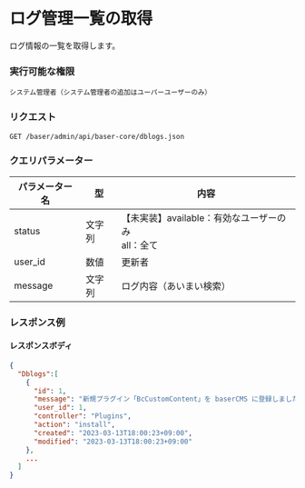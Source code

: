 # ログ管理一覧の取得

ログ情報の一覧を取得します。

### 実行可能な権限
```
システム管理者（システム管理者の追加はユーパーユーザーのみ）
```

### リクエスト
```
GET /baser/admin/api/baser-core/dblogs.json
``` 

### クエリパラメーター

| パラメーター名           | 型 | 内容                                 |
|-------------------| --- |------------------------------------|
| status            | 文字列 | 【未実装】available：有効なユーザーのみ<br>all：全て |
| user_id             | 数値 | 更新者                                |
| message   | 文字列 | ログ内容（あいまい検索）                       |

### レスポンス例
#### レスポンスボディ
```json
{
  "Dblogs":[
    {
      "id": 1,
      "message": "新規プラグイン「BcCustomContent」を baserCMS に登録しました。",
      "user_id": 1,
      "controller": "Plugins",
      "action": "install",
      "created": "2023-03-13T18:00:23+09:00",
      "modified": "2023-03-13T18:00:23+09:00"
    },
    ...
  ]
}
```
